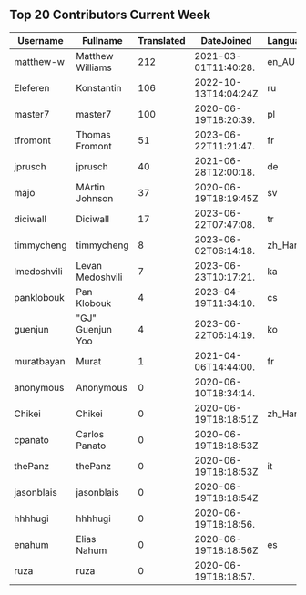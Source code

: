## Top 20 Contributors Current Week ##
|Username|Fullname|Translated|DateJoined|Language|
|--------|--------|----------|----------|-------|
|matthew-w|Matthew Williams|212|2021-03-01T11:40:28.|en_AU|
|Eleferen|Konstantin|106|2022-10-13T14:04:24Z|ru|
|master7|master7|100|2020-06-19T18:20:39.|pl|
|tfromont|Thomas Fromont|51|2023-06-22T11:21:47.|fr|
|jprusch|jprusch|40|2021-06-28T12:00:18.|de|
|majo|MArtin Johnson|37|2020-06-19T18:19:45Z|sv|
|diciwall|Diciwall|17|2023-06-22T07:47:08.|tr|
|timmycheng|timmycheng|8|2023-06-02T06:14:18.|zh_Hans|
|lmedoshvili|Levan Medoshvili|7|2023-06-23T10:17:21.|ka|
|panklobouk|Pan Klobouk|4|2023-04-19T11:34:10.|cs|
|guenjun|"GJ" Guenjun Yoo|4|2023-06-22T06:14:19.|ko|
|muratbayan|Murat|1|2021-04-06T14:44:00.|fr|
|anonymous|Anonymous|0|2020-06-10T18:34:14.||
|Chikei|Chikei|0|2020-06-19T18:18:51Z|zh_Hant|
|cpanato|Carlos Panato|0|2020-06-19T18:18:53Z||
|thePanz|thePanz|0|2020-06-19T18:18:53Z|it|
|jasonblais|jasonblais|0|2020-06-19T18:18:54Z||
|hhhhugi|hhhhugi|0|2020-06-19T18:18:56.||
|enahum|Elias  Nahum|0|2020-06-19T18:18:56Z|es|
|ruza|ruza|0|2020-06-19T18:18:57.||
